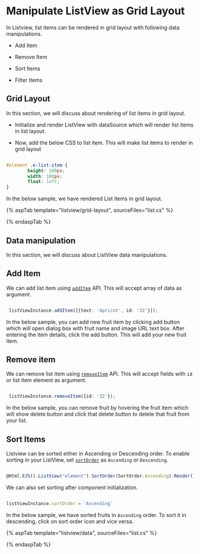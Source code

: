 # Manipulate ListView as Grid Layout

In Listview, list items can be rendered in grid layout with following data manipulations.

* Add Item

* Remove Item

* Sort Items

* Filter Items

## Grid Layout

In this section, we will discuss about rendering of list items in grid layout.

* Initialize and render ListView with dataSource which will render list items in list layout.

* Now, add the below CSS to list item. This will make list items to render in grid layout

```css

#element .e-list-item {
        height: 100px;
        width: 100px;
        float: left;
}

```

In the below sample, we have rendered List items in grid layout.

{% aspTab template="listview/grid-layout", sourceFiles="list.cs" %}

{% endaspTab %}

## Data manipulation

In this section, we will discuss about ListView data manipulations.

## Add Item

We can add list item using [`addItem`](https://ej2.syncfusion.com/documentation/api/list-view/#additem) API. This will accept array of data as argument.

```typescript

 listViewInstance.addItem([{text: 'Apricot', id: '32'}]);

```

In the below sample, you can add new fruit item by clicking add button which will open dialog box with fruit name and image URL text box. After entering the item details, click the add button. This will add your new fruit item.

## Remove item

We can remove list item using [`removeItem`](https://ej2.syncfusion.com/documentation/api/list-view/#removeitem) API. This will accept fields with `id` or list item element as argument.

```typescript

 listViewInstance.removeItem({id: '32'});

```

In the below sample, you can remove fruit by hovering the fruit item which will show delete button and click that delete button to delete that fruit from your list.

## Sort Items

Listview can be sorted either in Ascending or Descending order. To enable sorting in your ListView, set [`sortOrder`](https://ej2.syncfusion.com/documentation/api/list-view/#sortorder) as `Ascending` or `Descending`.

```typescript

@Html.EJS().ListView("element").SortOrder(SortOrder.Ascending).Render()

```

We can also set sorting after component initialization.

```typescript

listViewInstance.sortOrder = 'Ascending'

```

In the below sample, we have sorted fruits in `Ascending` order. To sort it in descending, click on sort order icon and vice versa.

{% aspTab template="listview/data", sourceFiles="list.cs" %}

{% endaspTab %}
